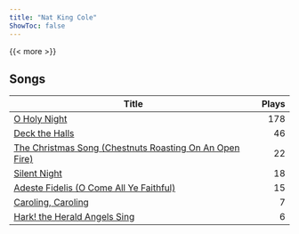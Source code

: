 ```yaml
---
title: "Nat King Cole"
ShowToc: false
---
```


{{< more >}}

## Songs
Title | Plays 
----- | -----: 
[O Holy Night](/songs/o-holy-night) | 178
[Deck the Halls](/songs/deck-the-halls) | 46
[The Christmas Song (Chestnuts Roasting On An Open Fire)](/songs/the-christmas-song-chestnuts-roasting-on-an-open-fire) | 22
[Silent Night](/songs/silent-night) | 18
[Adeste Fidelis (O Come All Ye Faithful)](/songs/adeste-fidelis-o-come-all-ye-faithful) | 15
[Caroling, Caroling](/songs/caroling-caroling) | 7
[Hark! the Herald Angels Sing](/songs/hark-the-herald-angels-sing) | 6

